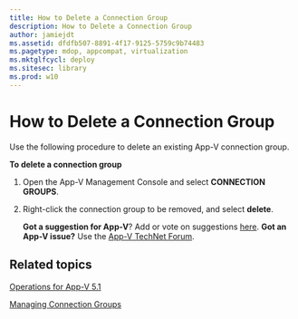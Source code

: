 ```yaml
---
title: How to Delete a Connection Group
description: How to Delete a Connection Group
author: jamiejdt
ms.assetid: dfdfb507-8891-4f17-9125-5759c9b74483
ms.pagetype: mdop, appcompat, virtualization
ms.mktglfcycl: deploy
ms.sitesec: library
ms.prod: w10
---
```



# How to Delete a Connection Group


Use the following procedure to delete an existing App-V connection group.

**To delete a connection group**

1.  Open the App-V Management Console and select **CONNECTION GROUPS**.

2.  Right-click the connection group to be removed, and select **delete**.

    **Got a suggestion for App-V**? Add or vote on suggestions [here](http://appv.uservoice.com/forums/280448-microsoft-application-virtualization). **Got an App-V issue?** Use the [App-V TechNet Forum](https://social.technet.microsoft.com/Forums/home?forum=mdopappv).

## Related topics


[Operations for App-V 5.1](operations-for-app-v-51.md)

[Managing Connection Groups](managing-connection-groups51.md)

 

 





